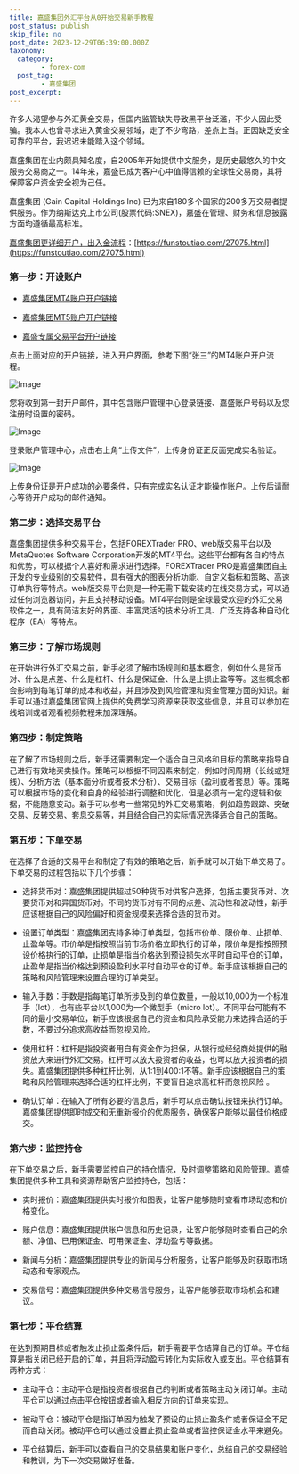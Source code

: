 ```yaml
---
title: 嘉盛集团外汇平台从0开始交易新手教程
post_status: publish
skip_file: no
post_date: 2023-12-29T06:39:00.000Z
taxonomy:
  category:
        - forex-com
  post_tag:
        - 嘉盛集团
post_excerpt: 
---
```

许多人渴望参与外汇黄金交易，但国内监管缺失导致黑平台泛滥，不少人因此受骗。我本人也曾寻求进入黄金交易领域，走了不少弯路，差点上当。正因缺乏安全可靠的平台，我迟迟未能踏入这个领域。

嘉盛集团在业内颇具知名度，自2005年开始提供中文服务，是历史最悠久的中文服务交易商之一。14年来，嘉盛已成为客户心中值得信赖的全球性交易商，其将保障客户资金安全视为己任。

嘉盛集团 (Gain Capital Holdings Inc) 已为来自180多个国家的200多万交易者提供服务。作为纳斯达克上市公司(股票代码:SNEX)，嘉盛在管理、财务和信息披露方面均遵循最高标准。

[嘉盛集团更详细开户，出入金流程](https://funstoutiao.com/27075.html)：[https://funstoutiao.com/27075.html](https://funstoutiao.com/27075.html)

### 第一步：开设账户

* [嘉盛集团MT4账户开户链接](https://s.ssgg.net/jsmt4)

* [嘉盛集团MT5账户开户链接](https://s.ssgg.net/jsmt5)

* [嘉盛专属交易平台开户链接](https://s.ssgg.net/js)

点击上面对应的开户链接，进入开户界面，参考下图“张三”的MT4账户开户流程。

![Image](https://prod-files-secure.s3.us-west-2.amazonaws.com/39ed1227-6d7d-4570-be36-9ccd4a2c4241/7a167aea-686b-400d-af59-4e18eb607a40/640.png?X-Amz-Algorithm=AWS4-HMAC-SHA256&X-Amz-Content-Sha256=UNSIGNED-PAYLOAD&X-Amz-Credential=ASIAZI2LB466TEOILMJG%2F20251001%2Fus-west-2%2Fs3%2Faws4_request&X-Amz-Date=20251001T221308Z&X-Amz-Expires=3600&X-Amz-Security-Token=IQoJb3JpZ2luX2VjEIX%2F%2F%2F%2F%2F%2F%2F%2F%2F%2FwEaCXVzLXdlc3QtMiJIMEYCIQCQjxUfdKdt5HjW9JrxOV6%2Bh3O6zxuvlNfRtByrMivuvwIhAJGeHe%2F0vqQ7%2B82%2B7%2BV7e63RlTDuVswO40%2FCnCD7KbmrKv8DCB4QABoMNjM3NDIzMTgzODA1IgyTV2a03EP50HwTvnwq3ANChGgjROjZT4SOCJ0jcPXwmC4F8%2Fqxo4pN03LicrXjdn7BXoYlaq%2F5GbQ%2FhsdspDQyFW0pIOZEBftYoxC1K0kIZKCOUPOgYy765uOEMSVT1itf8%2BXS7KSfy%2By7byzfRRRGMtlRer1JULeXWyNMCMIrLqqocRRdtE5RBlO%2FlGAiBvtgjagYNZ%2FjAN1dVHP9Clw8KBK%2BS8Zr6fzTH3nV2wDPthxUfgiZz%2BXjmzsfd7%2BpoFxOiPtZ%2BL7XkNJYV1uL3A5ptIB2U1MAuRiM80s5Kne%2FbON6cWnaAAD8m9WkmXpC1ubSDHbZalUTaFnnJ2D2xGHdFAf9RqCEFqHS6RSs71i1a8Lm%2BdpYEJNaqbJwVi8mLzOiNQ8ssk2IZyLbhx2jfd2L9Ju6HT67QTl%2FjbHhFn8oNhrdLDzbZqWf%2B1g6Lwru%2Bbdtdq30TvaRiozuh6XlKfZy55oMsASSndVBhCGd6YrEi6EQ2nqHt3lsJptNHf6erqTj%2FpBcgMBI1jiRv4Fdort8r7crpXejPnfyDQEwXc1A0H95ToBM4S601VX2CG%2BCEVazHMnNoXFc5YxpeIy4%2ByfSffiXuvVTvCRLWxRak7hPDgEeK1jqhH%2BJ5YCzavk8e7EpwOF9Zuhwd8SxMzD%2Bq%2FbGBjqkAc0ZgfhUBRhkZyXYSZ%2FNPIHCpPNFYqK5Gs2T58OAoEKuW0E2xvPPqR%2FogPZsjQbbrBkrJ6rPvIgL%2Bh8wXTrZIOwvPRC4UTCvyH1nxoLK0nUqdktkTvBM4OU70lZ4C3tBL%2B9oRQWFY1Im46qIVhC6nSHe0ka2EdipmJO6RhUhtgexz8rtKW%2FYgAwCqYr3FICt0TuLnRF4PPEznfNzUl5fV14xMvRf&X-Amz-Signature=f5fac8b0fb693542dbb048984b8f671325f9e9623178e1c117948a336a5fec17&X-Amz-SignedHeaders=host&x-amz-checksum-mode=ENABLED&x-id=GetObject)

您将收到第一封开户邮件，其中包含账户管理中心登录链接、嘉盛账户号码以及您注册时设置的密码。

![Image](https://prod-files-secure.s3.us-west-2.amazonaws.com/39ed1227-6d7d-4570-be36-9ccd4a2c4241/eaa1c6b3-2877-4284-a0e1-530e222c27fb/image.png?X-Amz-Algorithm=AWS4-HMAC-SHA256&X-Amz-Content-Sha256=UNSIGNED-PAYLOAD&X-Amz-Credential=ASIAZI2LB466TEOILMJG%2F20251001%2Fus-west-2%2Fs3%2Faws4_request&X-Amz-Date=20251001T221308Z&X-Amz-Expires=3600&X-Amz-Security-Token=IQoJb3JpZ2luX2VjEIX%2F%2F%2F%2F%2F%2F%2F%2F%2F%2FwEaCXVzLXdlc3QtMiJIMEYCIQCQjxUfdKdt5HjW9JrxOV6%2Bh3O6zxuvlNfRtByrMivuvwIhAJGeHe%2F0vqQ7%2B82%2B7%2BV7e63RlTDuVswO40%2FCnCD7KbmrKv8DCB4QABoMNjM3NDIzMTgzODA1IgyTV2a03EP50HwTvnwq3ANChGgjROjZT4SOCJ0jcPXwmC4F8%2Fqxo4pN03LicrXjdn7BXoYlaq%2F5GbQ%2FhsdspDQyFW0pIOZEBftYoxC1K0kIZKCOUPOgYy765uOEMSVT1itf8%2BXS7KSfy%2By7byzfRRRGMtlRer1JULeXWyNMCMIrLqqocRRdtE5RBlO%2FlGAiBvtgjagYNZ%2FjAN1dVHP9Clw8KBK%2BS8Zr6fzTH3nV2wDPthxUfgiZz%2BXjmzsfd7%2BpoFxOiPtZ%2BL7XkNJYV1uL3A5ptIB2U1MAuRiM80s5Kne%2FbON6cWnaAAD8m9WkmXpC1ubSDHbZalUTaFnnJ2D2xGHdFAf9RqCEFqHS6RSs71i1a8Lm%2BdpYEJNaqbJwVi8mLzOiNQ8ssk2IZyLbhx2jfd2L9Ju6HT67QTl%2FjbHhFn8oNhrdLDzbZqWf%2B1g6Lwru%2Bbdtdq30TvaRiozuh6XlKfZy55oMsASSndVBhCGd6YrEi6EQ2nqHt3lsJptNHf6erqTj%2FpBcgMBI1jiRv4Fdort8r7crpXejPnfyDQEwXc1A0H95ToBM4S601VX2CG%2BCEVazHMnNoXFc5YxpeIy4%2ByfSffiXuvVTvCRLWxRak7hPDgEeK1jqhH%2BJ5YCzavk8e7EpwOF9Zuhwd8SxMzD%2Bq%2FbGBjqkAc0ZgfhUBRhkZyXYSZ%2FNPIHCpPNFYqK5Gs2T58OAoEKuW0E2xvPPqR%2FogPZsjQbbrBkrJ6rPvIgL%2Bh8wXTrZIOwvPRC4UTCvyH1nxoLK0nUqdktkTvBM4OU70lZ4C3tBL%2B9oRQWFY1Im46qIVhC6nSHe0ka2EdipmJO6RhUhtgexz8rtKW%2FYgAwCqYr3FICt0TuLnRF4PPEznfNzUl5fV14xMvRf&X-Amz-Signature=5e9f46206de21327ae172d980aab42771c6fc57351caf50f6a9795a7d6e90f64&X-Amz-SignedHeaders=host&x-amz-checksum-mode=ENABLED&x-id=GetObject)

登录账户管理中心，点击右上角“上传文件”，上传身份证正反面完成实名验证。

![Image](https://prod-files-secure.s3.us-west-2.amazonaws.com/39ed1227-6d7d-4570-be36-9ccd4a2c4241/54090639-09fc-46b4-a135-e0289f707147/image.png?X-Amz-Algorithm=AWS4-HMAC-SHA256&X-Amz-Content-Sha256=UNSIGNED-PAYLOAD&X-Amz-Credential=ASIAZI2LB466TEOILMJG%2F20251001%2Fus-west-2%2Fs3%2Faws4_request&X-Amz-Date=20251001T221308Z&X-Amz-Expires=3600&X-Amz-Security-Token=IQoJb3JpZ2luX2VjEIX%2F%2F%2F%2F%2F%2F%2F%2F%2F%2FwEaCXVzLXdlc3QtMiJIMEYCIQCQjxUfdKdt5HjW9JrxOV6%2Bh3O6zxuvlNfRtByrMivuvwIhAJGeHe%2F0vqQ7%2B82%2B7%2BV7e63RlTDuVswO40%2FCnCD7KbmrKv8DCB4QABoMNjM3NDIzMTgzODA1IgyTV2a03EP50HwTvnwq3ANChGgjROjZT4SOCJ0jcPXwmC4F8%2Fqxo4pN03LicrXjdn7BXoYlaq%2F5GbQ%2FhsdspDQyFW0pIOZEBftYoxC1K0kIZKCOUPOgYy765uOEMSVT1itf8%2BXS7KSfy%2By7byzfRRRGMtlRer1JULeXWyNMCMIrLqqocRRdtE5RBlO%2FlGAiBvtgjagYNZ%2FjAN1dVHP9Clw8KBK%2BS8Zr6fzTH3nV2wDPthxUfgiZz%2BXjmzsfd7%2BpoFxOiPtZ%2BL7XkNJYV1uL3A5ptIB2U1MAuRiM80s5Kne%2FbON6cWnaAAD8m9WkmXpC1ubSDHbZalUTaFnnJ2D2xGHdFAf9RqCEFqHS6RSs71i1a8Lm%2BdpYEJNaqbJwVi8mLzOiNQ8ssk2IZyLbhx2jfd2L9Ju6HT67QTl%2FjbHhFn8oNhrdLDzbZqWf%2B1g6Lwru%2Bbdtdq30TvaRiozuh6XlKfZy55oMsASSndVBhCGd6YrEi6EQ2nqHt3lsJptNHf6erqTj%2FpBcgMBI1jiRv4Fdort8r7crpXejPnfyDQEwXc1A0H95ToBM4S601VX2CG%2BCEVazHMnNoXFc5YxpeIy4%2ByfSffiXuvVTvCRLWxRak7hPDgEeK1jqhH%2BJ5YCzavk8e7EpwOF9Zuhwd8SxMzD%2Bq%2FbGBjqkAc0ZgfhUBRhkZyXYSZ%2FNPIHCpPNFYqK5Gs2T58OAoEKuW0E2xvPPqR%2FogPZsjQbbrBkrJ6rPvIgL%2Bh8wXTrZIOwvPRC4UTCvyH1nxoLK0nUqdktkTvBM4OU70lZ4C3tBL%2B9oRQWFY1Im46qIVhC6nSHe0ka2EdipmJO6RhUhtgexz8rtKW%2FYgAwCqYr3FICt0TuLnRF4PPEznfNzUl5fV14xMvRf&X-Amz-Signature=09f1ee357a24f5cbf9d6fd92b942daca966ce71477e34acb8351ec68ffa6745e&X-Amz-SignedHeaders=host&x-amz-checksum-mode=ENABLED&x-id=GetObject)

上传身份证是开户成功的必要条件，只有完成实名认证才能操作账户。上传后请耐心等待开户成功的邮件通知。

### 第二步：选择交易平台

嘉盛集团提供多种交易平台，包括FOREXTrader PRO、web版交易平台以及MetaQuotes Software Corporation开发的MT4平台。这些平台都有各自的特点和优势，可以根据个人喜好和需求进行选择。FOREXTrader PRO是嘉盛集团自主开发的专业级别的交易软件，具有强大的图表分析功能、自定义指标和策略、高速订单执行等特点。web版交易平台则是一种无需下载安装的在线交易方式，可以通过任何浏览器访问，并且支持移动设备。MT4平台则是全球最受欢迎的外汇交易软件之一，具有简洁友好的界面、丰富灵活的技术分析工具、广泛支持各种自动化程序（EA）等特点。

### 第三步：了解市场规则

在开始进行外汇交易之前，新手必须了解市场规则和基本概念，例如什么是货币对、什么是点差、什么是杠杆、什么是保证金、什么是止损止盈等等。这些概念都会影响到每笔订单的成本和收益，并且涉及到风险管理和资金管理方面的知识。新手可以通过嘉盛集团官网上提供的免费学习资源来获取这些信息，并且可以参加在线培训或者观看视频教程来加深理解。

### 第四步：制定策略

在了解了市场规则之后，新手还需要制定一个适合自己风格和目标的策略来指导自己进行有效地买卖操作。策略可以根据不同因素来制定，例如时间周期（长线或短线）、分析方法（基本面分析或者技术分析）、交易目标（盈利或者套息）等。策略可以根据市场的变化和自身的经验进行调整和优化，但是必须有一定的逻辑和依据，不能随意变动。新手可以参考一些常见的外汇交易策略，例如趋势跟踪、突破交易、反转交易、套息交易等，并且结合自己的实际情况选择适合自己的策略。

### 第五步：下单交易

在选择了合适的交易平台和制定了有效的策略之后，新手就可以开始下单交易了。下单交易的过程包括以下几个步骤：

* 选择货币对：嘉盛集团提供超过50种货币对供客户选择，包括主要货币对、次要货币对和异国货币对。不同的货币对有不同的点差、流动性和波动性，新手应该根据自己的风险偏好和资金规模来选择合适的货币对。

* 设置订单类型：嘉盛集团支持多种订单类型，包括市价单、限价单、止损单、止盈单等。市价单是指按照当前市场价格立即执行的订单，限价单是指按照预设价格执行的订单，止损单是指当价格达到预设损失水平时自动平仓的订单，止盈单是指当价格达到预设盈利水平时自动平仓的订单。新手应该根据自己的策略和风险管理来设置合理的订单类型。

* 输入手数：手数是指每笔订单所涉及到的单位数量，一般以10,000为一个标准手（lot），也有些平台以1,000为一个微型手（micro lot）。不同平台可能有不同的最小交易单位，新手应该根据自己的资金和风险承受能力来选择合适的手数，不要过分追求高收益而忽视风险。

* 使用杠杆：杠杆是指投资者用自有资金作为担保，从银行或经纪商处提供的融资放大来进行外汇交易。杠杆可以放大投资者的收益，也可以放大投资者的损失。嘉盛集团提供多种杠杆比例，从1:1到400:1不等。新手应该根据自己的策略和风险管理来选择合适的杠杆比例，不要盲目追求高杠杆而忽视风险 。

* 确认订单：在输入了所有必要的信息后，新手可以点击确认按钮来执行订单。嘉盛集团提供即时成交和无重新报价的优质服务，确保客户能够以最佳价格成交。

### 第六步：监控持仓

在下单交易之后，新手需要监控自己的持仓情况，及时调整策略和风险管理。嘉盛集团提供多种工具和资源帮助客户监控持仓，包括：

* 实时报价：嘉盛集团提供实时报价和图表，让客户能够随时查看市场动态和价格变化。

* 账户信息：嘉盛集团提供账户信息和历史记录，让客户能够随时查看自己的余额、净值、已用保证金、可用保证金、浮动盈亏等数据。

* 新闻与分析：嘉盛集团提供专业的新闻与分析服务，让客户能够及时获取市场动态和专家观点。

* 交易信号：嘉盛集团提供多种交易信号服务，让客户能够获取市场机会和建议。

### 第七步：平仓结算

在达到预期目标或者触发止损止盈条件后，新手需要平仓结算自己的订单。平仓结算是指关闭已经开启的订单，并且将浮动盈亏转化为实际收入或支出。平仓结算有两种方式：

* 主动平仓：主动平仓是指投资者根据自己的判断或者策略主动关闭订单。主动平仓可以通过点击平仓按钮或者输入相反方向的订单来实现。

* 被动平仓：被动平仓是指订单因为触发了预设的止损止盈条件或者保证金不足而自动关闭。被动平仓可以通过设置止损止盈单或者监控保证金水平来避免。

* 平仓结算后，新手可以查看自己的交易结果和账户变化，总结自己的交易经验和教训，为下一次交易做好准备。
